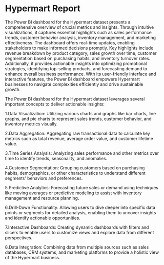 # Hypermart Report


The Power BI dashboard for the  Hypermart dataset presents a comprehensive overview of crucial metrics and insights. Through intuitive visualizations, it captures essential highlights such as sales performance trends, customer behavior analysis, inventory management, and marketing effectiveness. The dashboard offers real-time updates, enabling stakeholders to make informed decisions promptly. Key highlights include revenue breakdown by product category, sales growth over time, customer segmentation based on purchasing habits, and inventory turnover rates. Additionally, it provides actionable insights into optimizing promotional strategies, identifying top-selling products, and forecasting demand to enhance overall business performance. With its user-friendly interface and interactive features, the Power BI dashboard empowers  Hypermart businesses to navigate complexities efficiently and drive sustainable growth.


The Power BI dashboard for the  Hypermart dataset leverages several important concepts to deliver actionable insights:

1.Data Visualization: Utilizing various charts and graphs like bar charts, line graphs, and pie charts to represent sales trends, customer behavior, and inventory metrics visually.

2.Data Aggregation: Aggregating raw transactional data to calculate key metrics such as total revenue, average order value, and customer lifetime value.

3.Time Series Analysis: Analyzing sales performance and other metrics over time to identify trends, seasonality, and anomalies.

4.Customer Segmentation: Grouping customers based on purchasing habits, demographics, or other characteristics to understand different segments' behaviors and preferences.

5.Predictive Analytics: Forecasting future sales or demand using techniques like moving averages or predictive modeling to assist with inventory management and resource planning.

6.Drill-Down Functionality: Allowing users to dive deeper into specific data points or segments for detailed analysis, enabling them to uncover insights and identify actionable opportunities.

7.Interactive Dashboards: Creating dynamic dashboards with filters and slicers to enable users to customize views and explore data from different perspectives.

8.Data Integration: Combining data from multiple sources such as sales databases, CRM systems, and marketing platforms to provide a holistic view of the  Hypermart business.

